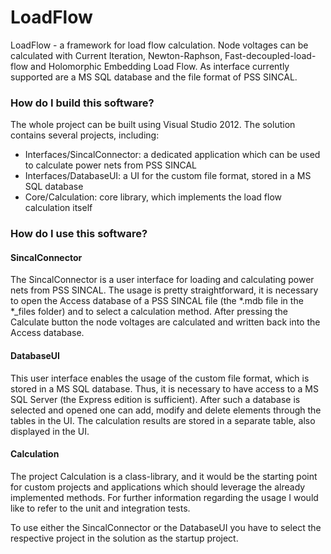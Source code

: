 LoadFlow
========
LoadFlow - a framework for load flow calculation. Node voltages can be calculated with Current Iteration, Newton-Raphson, Fast-decoupled-load-flow and Holomorphic Embedding Load Flow.
As interface currently supported are a MS SQL database and the file format of PSS SINCAL.

### How do I build this software? ###

The whole project can be built using Visual Studio 2012. The solution contains several projects, including:

 * Interfaces/SincalConnector: a dedicated application which can be used to calculate power nets from PSS SINCAL
 * Interfaces/DatabaseUI: a UI for the custom file format, stored in a MS SQL database
 * Core/Calculation: core library, which implements the load flow calculation itself

### How do I use this software? ###

#### SincalConnector ####
The SincalConnector is a user interface for loading and calculating power nets from PSS SINCAL. The usage is pretty straightforward, it is necessary to open the Access database of a PSS SINCAL file (the *.mdb file in the *_files folder) and to select a calculation method. After pressing the Calculate button the node voltages are calculated and written back into the Access database.

#### DatabaseUI ####
This user interface enables the usage of the custom file format, which is stored in a MS SQL database. Thus, it is necessary to have access to a MS SQL Server (the Express edition is sufficient). After such a database is selected and opened one can add, modify and delete elements through the tables in the UI. The calculation results are stored in a separate table, also displayed in the UI.

#### Calculation ####
The project Calculation is a class-library, and it would be the starting point for custom projects and applications which should leverage the already implemented methods. For further information regarding the usage I would like to refer to the unit and integration tests.

To use either the SincalConnector or the DatabaseUI you have to select the respective project in the solution as the startup project.